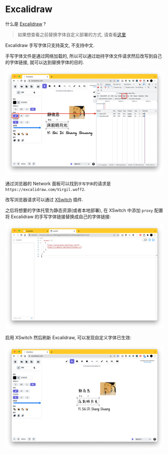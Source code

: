 # Excalidraw

什么是 [Excalidraw](https://github.com/excalidraw/excalidraw) ?

> 如果想查看之前替换字体自定义部署的方式, 请查看[这里](https://github.com/mebtte/excalidraw/tree/7921cb44aaeb9da94d49d371d645510b1e99572c)

Excalidraw 手写字体只支持英文, 不支持中文.

手写字体文件是通过网络加载的, 所以可以通过劫持字体文件请求然后改写到自己的字体链接, 就可以达到替换字体的目的.

![](./font_request.png)

通过浏览器的 Network 面板可以找到`手写字体`的请求是 `https://excalidraw.com/Virgil.woff2`.

改写浏览器请求可以通过 [XSwitch](https://chrome.google.com/webstore/detail/xswitch/idkjhjggpffolpidfkikidcokdkdaogg) 插件.

之后将想要的字体托管为静态资源(或者本地部署), 在 XSwitch 中添加 `proxy` 配置将 Excalidraw 的手写字体链接替换成自己的字体链接:

![](./xswitch.png)

启用 XSwitch 然后刷新 Excalidraw, 可以发现自定义字体已生效:

![](./screenshot.png)
